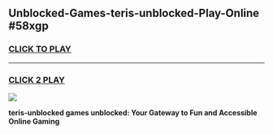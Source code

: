 
## Unblocked-Games-teris-unblocked-Play-Online #58xgp
<h3>
<a href="https://news.freeplayer.one?title=teris-unblocked&ref=3">CLICK TO PLAY</a></h3>
<hr>

<h3>
<a href="https://news.freeplayer.one?title=teris-unblocked&ref=3">CLICK 2 PLAY</a>
  
</h3>

<a href="https://news.freeplayer.one?title=teris-unblocked&ref=3"><img src="https://clearcache.store/games.png"></a>


**teris-unblocked games unblocked: Your Gateway to Fun and Accessible Online Gaming**
